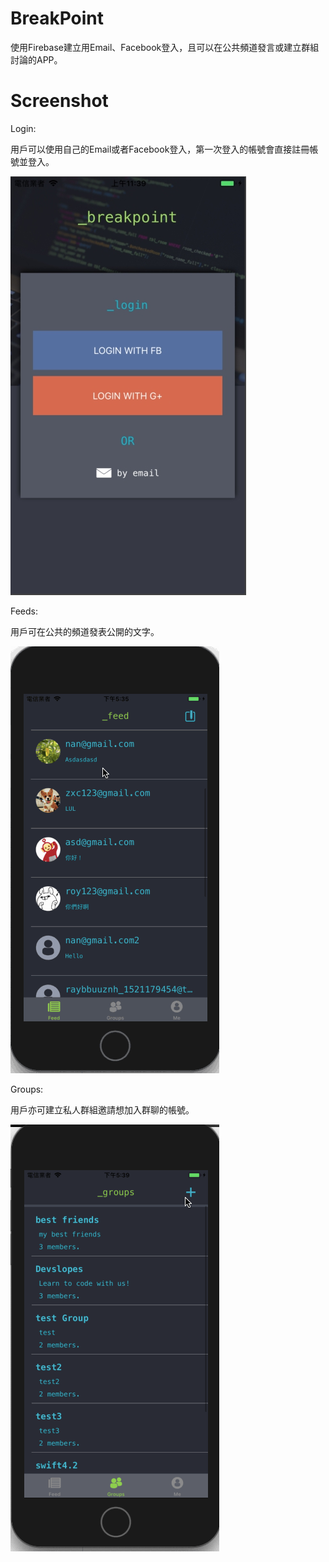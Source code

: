 # BreakPoint

使用Firebase建立用Email、Facebook登入，且可以在公共頻道發言或建立群組討論的APP。

# Screenshot
Login:

用戶可以使用自己的Email或者Facebook登入，第一次登入的帳號會直接註冊帳號並登入。

![image](https://github.com/tsoo6464/BreakPoint/blob/Nan/Picture/login.jpg)

Feeds:

用戶可在公共的頻道發表公開的文字。

![image](https://github.com/tsoo6464/BreakPoint/blob/Nan/Picture/postFeedMessage.gif)

Groups: 

用戶亦可建立私人群組邀請想加入群聊的帳號。

![image](https://github.com/tsoo6464/BreakPoint/blob/Nan/Picture/createGroup.gif)
